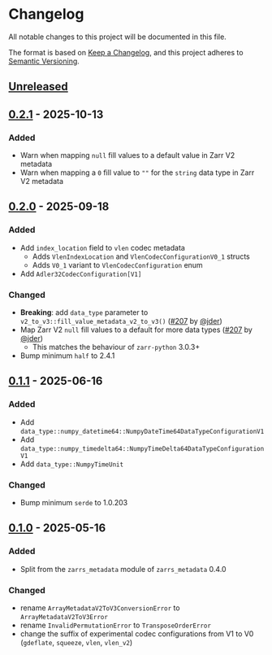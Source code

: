 # Changelog

All notable changes to this project will be documented in this file.

The format is based on [Keep a Changelog](https://keepachangelog.com/en/1.0.0/),
and this project adheres to [Semantic Versioning](https://semver.org/spec/v2.0.0.html).

## [Unreleased]

## [0.2.1] - 2025-10-13

### Added
- Warn when mapping `null` fill values to a default value in Zarr V2 metadata
- Warn when mapping a `0` fill value to `""` for the `string` data type in Zarr V2 metadata

## [0.2.0] - 2025-09-18

### Added
- Add `index_location` field to `vlen` codec metadata
  - Adds `VlenIndexLocation` and `VlenCodecConfigurationV0_1` structs
  - Adds `V0_1` variant to `VlenCodecConfiguration` enum
- Add `Adler32CodecConfiguration[V1]`

### Changed
- **Breaking**: add `data_type` parameter to `v2_to_v3::fill_value_metadata_v2_to_v3()` ([#207] by [@jder])
- Map Zarr V2 `null` fill values to a default for more data types ([#207] by [@jder])
  - This matches the behaviour of `zarr-python` 3.0.3+
- Bump minimum `half` to 2.4.1

[#207]: https://github.com/zarrs/zarrs/pull/207

## [0.1.1] - 2025-06-16

### Added
- Add `data_type::numpy_datetime64::NumpyDateTime64DataTypeConfigurationV1`
- Add `data_type::numpy_timedelta64::NumpyTimeDelta64DataTypeConfigurationV1`
- Add `data_type::NumpyTimeUnit`

### Changed
- Bump minimum `serde` to 1.0.203

## [0.1.0] - 2025-05-16

### Added
- Split from the `zarrs_metadata` module of `zarrs_metadata` 0.4.0

### Changed
- rename `ArrayMetadataV2ToV3ConversionError` to `ArrayMetadataV2ToV3Error`
- rename `InvalidPermutationError` to `TransposeOrderError`
- change the suffix of experimental codec configurations from V1 to V0 (`gdeflate`, `squeeze`, `vlen`, `vlen_v2`)

[unreleased]: https://github.com/zarrs/zarrs/compare/zarrs_metadata_ext-v0.2.1...HEAD
[0.2.1]: https://github.com/LDeakin/zarrs/releases/tag/zarrs_metadata_ext-v0.2.1
[0.2.0]: https://github.com/LDeakin/zarrs/releases/tag/zarrs_metadata_ext-v0.2.0
[0.1.1]: https://github.com/LDeakin/zarrs/releases/tag/zarrs_metadata_ext-v0.1.1
[0.1.0]: https://github.com/LDeakin/zarrs/releases/tag/zarrs_metadata_ext-v0.1.0

[@jder]: https://github.com/jder
